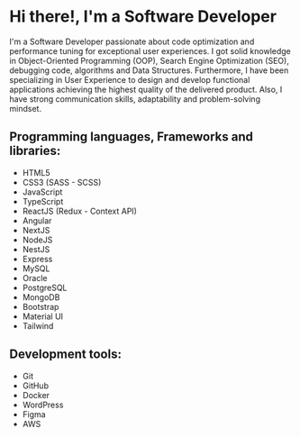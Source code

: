 # Hi there!, I'm a Software Developer

I'm a Software Developer passionate about code optimization and performance tuning for exceptional user experiences. I got solid knowledge in Object-Oriented Programming (OOP), Search Engine Optimization (SEO), debugging code, algorithms and Data Structures. Furthermore, I have been specializing in User Experience to design and develop functional applications achieving the highest quality of the delivered product. Also, I have strong communication skills, adaptability and problem-solving mindset.

## Programming languages, Frameworks and libraries:

  * HTML5
  * CSS3 (SASS - SCSS)
  * JavaScript
  * TypeScript
  * ReactJS (Redux - Context API)
  * Angular
  * NextJS
  * NodeJS
  * NestJS
  * Express
  * MySQL
  * Oracle
  * PostgreSQL
  * MongoDB
  * Bootstrap
  * Material UI
  * Tailwind

## Development tools: 

  * Git
  * GitHub
  * Docker
  * WordPress
  * Figma
  * AWS




